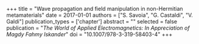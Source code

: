 +++
title = "Wave propagation and field manipulation in non-Hermitian metamaterials"
date = 2017-01-01
authors = ["S. Savoia", "G. Castaldi", "V. Galdi"]
publication_types = ['chapter']
abstract = ""
selected = false
publication = "*The World of Applied Electromagnetics: In Appreciation of Magdy Fahmy Iskander*"
doi = "10.1007/978-3-319-58403-4"
+++


